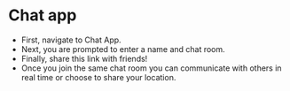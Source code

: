 # Chat app

- First, navigate to Chat App.
- Next, you are prompted to enter a name and chat room.
- Finally, share this link with friends!
- Once you join the same chat room you can communicate with others in real time or choose to share your location.
